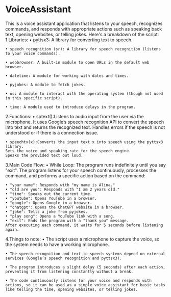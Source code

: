# VoiceAssistant
This is a voice assistant application that listens to your speech, recognizes commands, and responds with appropriate actions such as speaking back text, opening websites, or telling jokes.
Here's a breakdown of the script:
1.Libraries:
    • pyttsx3: A library for converting text to speech.
    
    • speech_recognition (sr): A library for speech recognition (listens to your voice commands).
    
    • webbrowser: A built-in module to open URLs in the default web browser.
    
    • datetime: A module for working with dates and times.
    
    • pyjokes: A module to fetch jokes.
    
    • os: A module to interact with the operating system (though not used in this specific script).
    
    • time: A module used to introduce delays in the program.



2.Functions:
    • sptext():Listens to audio input from the user via the microphone.
    It uses Google’s speech recognition API to convert the speech into text and returns the recognized text.
    Handles errors if the speech is not understood or if there is a connection issue.
    
    
    • speechtx(x):Converts the input text x into speech using the pyttsx3 library.
    Sets the voice and speaking rate for the speech engine.
    Speaks the provided text out loud.


3.Main Code Flow:
    • While Loop:
    The program runs indefinitely until you say "exit".
    The program listens for your speech continuously, processes the command, and performs a specific action based on the command:
    
    • "your name": Responds with "my name is Alina."
    • "old are you": Responds with "I am 2 years old."
    • "time": Speaks out the current time.
    • "youtube": Opens YouTube in a browser.
    • "google": Opens Google in a browser.
    • "chatgpt": Opens the ChatGPT website in a browser.
    • "joke": Tells a joke from pyjokes.
    • "play song": Opens a YouTube link with a song.
    • "exit": Ends the program with a "thank you" message.
    After executing each command, it waits for 5 seconds before listening again.

4.Things to note:
    • The script uses a microphone to capture the voice, so the system needs to have a working microphone.
    
    • The speech recognition and text-to-speech systems depend on external services (Google’s speech recognition and pyttsx3).
    
    • The program introduces a slight delay (5 seconds) after each action, preventing it from listening constantly without a break.
    
    • The code continuously listens for your voice and responds with actions, so it can be used as a simple voice assistant for basic tasks like telling the time, opening websites, or telling jokes.
  

